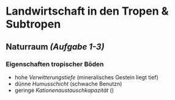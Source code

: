 # Landwirtschaft in den Tropen & Subtropen

## Naturraum *(Aufgabe 1-3)*

### Eigenschaften tropischer Böden
- hohe *Verwitterungstiefe* (mineralisches Gestein liegt tief)
- dünne *Humusschicht* (schwache Benutzn)
- geringe *Kationenaustauschkapazität* ()
<!--stackedit_data:
eyJoaXN0b3J5IjpbMTE4MjQ1NzQ3MSwzMTI2NjA1NjUsLTIwNT
k0OTc1MTksMTM4MzIyMDg2N119
-->